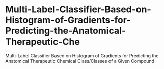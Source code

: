 # Multi-Label-Classifier-Based-on-Histogram-of-Gradients-for-Predicting-the-Anatomical-Therapeutic-Che
Multi-Label Classifier Based on Histogram of Gradients for Predicting the Anatomical Therapeutic Chemical Class/Classes of a Given Compound
